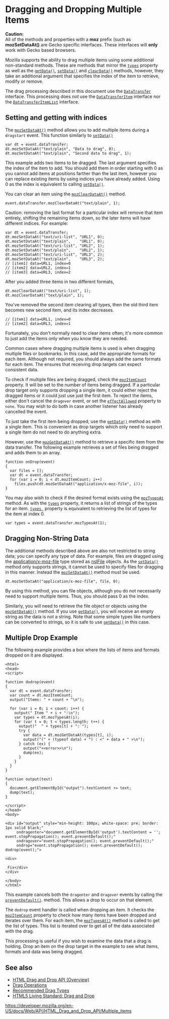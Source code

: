 # Dragging and Dropping Multiple Items

**Caution:**  
All of the methods and properties with a **moz** prefix (such as **mozSetDataAt()** are Gecko specific interfaces. These interfaces will **only** work with Gecko based browsers.

Mozilla supports the ability to drag multiple items using some additional non-standard methods. These are methods that mirror the [`types`](../datatransfer/types) property as well as the [`getData()`](../datatransfer/getdata), [`setData()`](../datatransfer/setdata) and [`clearData()`](../datatransfer/cleardata) methods, however, they take an additional argument that specifies the index of the item to retrieve, modify or remove.

The drag processing described in this document use the [`DataTransfer`](../datatransfer) interface. This processing does _not_ use the [`DataTransferItem`](../datatransferitem) interface nor the [`DataTransferItemList`](../datatransferitemlist) interface.

## Setting and getting with indices

The [`mozSetDataAt()`](../datatransfer/mozsetdataat) method allows you to add multiple items during a `dragstart` event. This function similarly to [`setData()`](../datatransfer/setdata)

    var dt = event.dataTransfer;
    dt.mozSetDataAt("text/plain", "Data to drag", 0);
    dt.mozSetDataAt("text/plain", "Second data to drag", 1);

This example adds two items to be dragged. The last argument specifies the index of the item to add. You should add them in order starting with 0 as you cannot add items at positions farther than the last item, however you can replace existing items by using indices you have already added. Using 0 as the index is equivalent to calling [`setData()`](../datatransfer/setdata).

You can clear an item using the [`mozClearDataAt()`](../datatransfer/mozcleardataat) method.

    event.dataTransfer.mozClearDataAt("text/plain", 1);

Caution: removing the last format for a particular index will remove that item entirely, shifting the remaining items down, so the later items will have different indices. For example:

    var dt = event.dataTransfer;
    dt.mozSetDataAt("text/uri-list", "URL1", 0);
    dt.mozSetDataAt("text/plain",    "URL1", 0);
    dt.mozSetDataAt("text/uri-list", "URL2", 1);
    dt.mozSetDataAt("text/plain",    "URL2", 1);
    dt.mozSetDataAt("text/uri-list", "URL3", 2);
    dt.mozSetDataAt("text/plain",    "URL3", 2);
    // [item1] data=URL1, index=0
    // [item2] data=URL2, index=1
    // [item3] data=URL3, index=2

After you added three items in two different formats,

    dt.mozClearDataAt("text/uri-list", 1);
    dt.mozClearDataAt("text/plain", 1);

You've removed the second item clearing all types, then the old third item becomes new second item, and its index decreases.

    // [item1] data=URL1, index=0
    // [item2] data=URL3, index=1

Fortunately, you don't normally need to clear items often; it's more common to just add the items only when you know they are needed.

Common cases where dragging multiple items is used is when dragging multiple files or bookmarks. In this case, add the appropriate formats for each item. Although not required, you should always add the same formats for each item. The ensures that receiving drop targets can expect consistent data.

To check if multiple files are being dragged, check the [`mozItemCount`](../datatransfer/mozitemcount) property. It will be set to the number of items being dragged. If a particular drop target only supports dropping a single item, it could either reject the dragged items or it could just use just the first item. To reject the items, either don't cancel the `dragover` event, or set the [`effectAllowed`](../datatransfer/effectallowed) property to `none`. You may wish to do both in case another listener has already cancelled the event.

To just take the first item being dropped, use the [`getData()`](../datatransfer/getdata) method as with a single item. This is convenient as drop targets which only need to support a single item do not need to do anything extra.

However, use the [`mozGetDataAt()`](../datatransfer/mozgetdataat) method to retrieve a specific item from the data transfer. The following example retrieves a set of files being dragged and adds them to an array.

    function onDrop(event)
    {
      var files = [];
      var dt = event.dataTransfer;
      for (var i = 0; i < dt.mozItemCount; i++)
        files.push(dt.mozGetDataAt("application/x-moz-file", i));
    }

You may also wish to check if the desired format exists using the [`mozTypesAt`](../datatransfer/moztypesat) method. As with the [`types`](../datatransfer/types) property, it returns a list of strings of the types for an item. [`types `](../datatransfer/types) property is equivalent to retrieving the list of types for the item at index 0.

    var types = event.dataTransfer.mozTypesAt(1);

## Dragging Non-String Data

The additional methods described above are also not restricted to string data; you can specify any type of data. For example, files are dragged using the [application/x-moz-file](recommended_drag_types#file) type stored as [nsIFile](https://developer.mozilla.org/en-US/docs/XPCOM_Interface_Reference/nsIFile) objects. As the [`setData()`](../datatransfer/setdata) method only supports strings, it cannot be used to specify files for dragging in this manner. Instead the [`mozSetDataAt()`](../datatransfer/mozsetdataat) method must be used.

    dt.mozSetDataAt("application/x-moz-file", file, 0);

By using this method, you can file objects, although you do not necessarily need to support multiple items. Thus, you should pass 0 as the index.

Similarly, you will need to retrieve the file object or objects using the [`mozGetDataAt()`](../datatransfer/mozgetdataat) method. If you use [`getData()`](../datatransfer/getdata), you will receive an empty string as the data is not a string. Note that some simple types like numbers can be converted to strings, so it is safe to use [`getData()`](../datatransfer/getdata) in this case.

## Multiple Drop Example

The following example provides a box where the lists of items and formats dropped on it are displayed.

    <html>
    <head>
    <script>

    function dodrop(event)
    {
      var dt = event.dataTransfer;
      var count = dt.mozItemCount;
      output("Items: " + count + "\n");

      for (var i = 0; i < count; i++) {
        output(" Item " + i + ":\n");
        var types = dt.mozTypesAt(i);
        for (var t = 0; t < types.length; t++) {
          output("  " + types[t] + ": ");
          try {
            var data = dt.mozGetDataAt(types[t], i);
            output("(" + (typeof data) + ") : <" + data + " >\n");
          } catch (ex) {
            output("<<error>>\n");
            dump(ex);
          }
        }
      }
    }

    function output(text)
    {
      document.getElementById("output").textContent += text;
      dump(text);
    }

    </script>
    </head>
    <body>

    <div id="output" style="min-height: 100px; white-space: pre; border: 1px solid black;"
         ondragenter="document.getElementById('output').textContent = ''; event.stopPropagation(); event.preventDefault();"
         ondragover="event.stopPropagation(); event.preventDefault();"
         ondrop="event.stopPropagation(); event.preventDefault(); dodrop(event);">

    <div>

     Fix</div>
    </div>

    </body>
    </html>

This example cancels both the `dragenter` and `dragover` events by calling the [`preventDefault()`](../event/preventdefault). method. This allows a drop to occur on that element.

The `dodrop` event handler is called when dropping an item. It checks the [`mozItemCount`](../datatransfer/mozitemcount) property to check how many items have been dropped and iterates over them. For each item, the [`mozTypesAt()`](../datatransfer/moztypesat) method is called to get the list of types. This list is iterated over to get all of the data associated with the drag.

This processing is useful if you wish to examine the data that a drag is holding. Drop an item on the drop target in the example to see what items, formats and data was being dragged.

## See also

- <a href="../html_drag_and_drop_api" class="internal">HTML Drag and Drop API (Overview)</a>
- <a href="web/guide/html/drag_operations" class="internal">Drag Operations</a>
- <a href="recommended_drag_types" class="internal">Recommended Drag Types</a>
- [HTML5 Living Standard: Drag and Drop](https://html.spec.whatwg.org/multipage/interaction.html#dnd)

<a href="https://developer.mozilla.org/en-US/docs/Web/API/HTML_Drag_and_Drop_API/Multiple_items" class="_attribution-link">https://developer.mozilla.org/en-US/docs/Web/API/HTML_Drag_and_Drop_API/Multiple_items</a>
